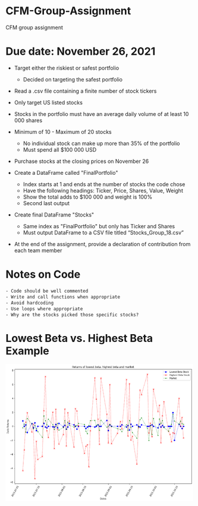 # CFM-Group-Assignment

CFM group assignment

# Due date: November 26, 2021

- Target either the riskiest or safest portfolio
  - Decided on targeting the safest portfolio

- Read a .csv file containing a finite number of stock tickers

- Only target US listed stocks

- Stocks in the portfolio must have an average daily volume of at least 10 000 shares

- Minimum of 10 - Maximum of 20 stocks
  - No individual stock can make up more than 35% of the portfolio
  - Must spend all $100 000 USD

- Purchase stocks at the closing prices on November 26

- Create a DataFrame called "FinalPortfolio"
    - Index starts at 1 and ends at the number of stocks the code chose
    - Have the following headings: Ticker, Price, Shares, Value, Weight
    - Show the total adds to $100 000 and weight is 100%
    - Second last output

- Create final DataFrame "Stocks"
    - Same index as "FinalPortfolio" but only has Ticker and Shares
    - Must output DataFrame to a CSV file titled “Stocks_Group_18.csv” 

- At the end of the assignment, provide a declaration of contribution from each team member

# Notes on Code
    - Code should be well commented
    - Write and call functions when appropriate
    - Avoid hardcoding
    - Use loops where appropriate
    - Why are the stocks picked those specific stocks?
    
# Lowest Beta vs. Highest Beta Example

<img src="CFM_101_Group_18_Assignment/output_35_0.png" width="700px">
